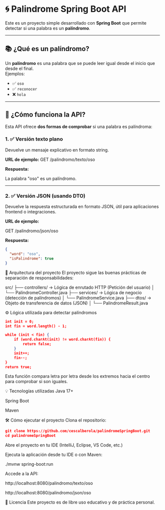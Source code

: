 # 🌀 Palindrome Spring Boot API

Este es un proyecto simple desarrollado con **Spring Boot** que permite detectar si una palabra es un **palíndromo**.

---

## 📚 ¿Qué es un palíndromo?

Un **palíndromo** es una palabra que se puede leer igual desde el inicio que desde el final.  
Ejemplos:
- ✅ `oso`
- ✅ `reconocer`
- ❌ `hola`

---

## 🚀 ¿Cómo funciona la API?

Esta API ofrece **dos formas de comprobar** si una palabra es palíndroma:

### 1. ✅ Versión texto plano
Devuelve un mensaje explicativo en formato string.

**URL de ejemplo:**
GET /palindromo/texto/oso

**Respuesta:**

La palabra "oso" es un palíndromo.

---

### 2. ✅ Versión JSON (usando DTO)
Devuelve la respuesta estructurada en formato JSON, útil para aplicaciones frontend o integraciones.

**URL de ejemplo:**

GET /palindromo/json/oso

**Respuesta:**
```json
{
  "word": "oso",
  "isPalindrome": true
}
```

🧠 Arquitectura del proyecto
El proyecto sigue las buenas prácticas de separación de responsabilidades:

src/
├── controllers/        → Lógica de enrutado HTTP (Petición del usuario)
│   └── PalindromeController.java
├── services/           → Lógica de negocio (detección de palíndromos)
│   └── PalindromeService.java
├── dtos/               → Objeto de transferencia de datos (JSON)
│   └── PalindromeResult.java

⚙️ Lógica utilizada para detectar palíndromos

```json
int init = 0;
int fin = word.length() - 1;

while (init < fin) {
    if (word.charAt(init) != word.charAt(fin)) {
        return false;
    }
    init++;
    fin--;
}
return true;
```

Esta función compara letra por letra desde los extremos hacia el centro para comprobar si son iguales.


💡 Tecnologías utilizadas
Java 17+

Spring Boot

Maven

🛠️ Cómo ejecutar el proyecto
Clona el repositorio:

```json
git clone https://github.com/cescalberola/palindromeSpringBoot.git
cd palindromeSpringBoot
```

Abre el proyecto en tu IDE (IntelliJ, Eclipse, VS Code, etc.)

Ejecuta la aplicación desde tu IDE o con Maven:

./mvnw spring-boot:run

Accede a la API:

http://localhost:8080/palindromo/texto/oso

http://localhost:8080/palindromo/json/oso

📄 Licencia
Este proyecto es de libre uso educativo y de práctica personal.


